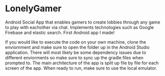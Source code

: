 # LonelyGamer
Android Social App that enables gamers to create lobbies through any game to play with eachother via chat. 
Implements technologies such as Google Firebase and elastic search. First Android app I made!

If you would like to execute the code on your own machine, clone the enviornment and make sure to open
the folder up in the Android Studio application. There will most likely be some dependency issues due
to different enviorments so make sure to sync up the gradle files when prompted to. The main architecture
of the app is split up file by file for each screen of the app. When ready to run, make sure to use the 
local emulator. 

